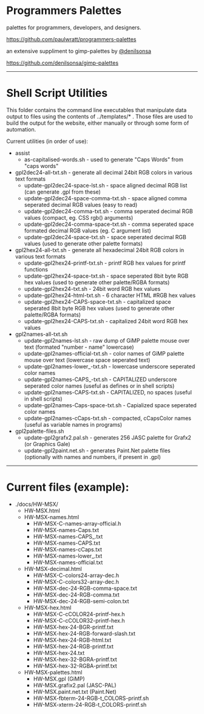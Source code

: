 # Programmers Palettes
palettes for programmers, developers, and designers.

<https://github.com/paulwratt/programmers-palettes>

an extensive suppliment to gimp-palettes by [@denilsonsa][denilsonsa]

<https://github.com/denilsonsa/gimp-palettes>

----

# Shell Script Utilities

This folder contains the command line executables that manipulate data output to files using the contents of ../templates/* . Those files are used to build the output for the website, either manually or through some form of automation.

Current utilities (in order of use):
* assist
    * as-capitalised-words.sh - used to generate "Caps Words" from "caps words"
* gpl2dec24-all-txt.sh - generate all decimal 24bit RGB colors in various text formats
    * update-gpl2dec24-space-lst.sh - space aligned decimal RGB list (can generate .gpl from these)
    * update-gpl2dec24-space-comma-txt.sh - space aligned comma seperated decimal RGB values (easy to read)
    * update-gpl2dec24-comma-txt.sh - comma seperated decimal RGB values (compact, eg. CSS rgb() arguments)
    * update-gpl2dec24-comma-space-txt.sh - comma seperated space formated decimal RGB values (eg. C argument list)
    * update-gpl2dec24-space-txt.sh - space seperated decimal RGB values (used to generate other palette formats)
* gpl2hex24-all-txt.sh - generate all hexadecimal 24bit RGB colors in various text formats
    * update-gpl2hex24-printf-txt.sh - printf RGB hex values for printf functions
    * update-gpl2hex24-space-txt.sh - space seperated 8bit byte RGB hex values (used to generate other palette/RGBA formats)
    * update-gpl2hex24-txt.sh - 24bit word RGB hex values
    * update-gpl2hex24-html-txt.sh - 6 character HTML #RGB hex values
    * update-gpl2hex24-CAPS-space-txt.sh - capitalized space seperated 8bit byte RGB hex values (used to generate other palette/RGBA formats)
    * update-gpl2hex24-CAPS-txt.sh - capitalized 24bit word RGB hex values
* gpl2names-all-txt.sh
    * update-gpl2names-lst.sh - raw dump of GiMP palette mouse over text (formated "number - name" lowercase)
    * update-gpl2names-official-txt.sh - color names of GiMP palette mouse over text (lowercase space seperated text)
    * update-gpl2names-lower_-txt.sh - lowercase underscore seperated color names
    * update-gpl2names-CAPS_-txt.sh - CAPITALIZED underscore seperated color names (useful as defines or in shell scripts)
    * update-gpl2names-CAPS-txt.sh - CAPITALIZED, no spaces (useful in shell scripts)
    * update-gpl2names-Caps-space-txt.sh - Capialized space seperated color names
    * update-gpl2names-cCaps-txt.sh - compacted, cCapsColor names (useful as variable names in programs)
* gpl2palette-files.sh
    * update-gpl2grafx2.pal.sh - generates 256 JASC palette for Grafx2 (or Graphics Gale)
    * update-gpl2paint.net.sh - generates Paint.Net palette files (optionally with names and numbers, if present in .gpl)

----

# Current files (example):

* ./docs/HW-MSX/
    * HW-MSX.html
    * HW-MSX-names.html
        * HW-MSX-C-names-array-official.h
        * HW-MSX-names-Caps.txt
        * HW-MSX-names-CAPS_.txt
        * HW-MSX-names-CAPS.txt
        * HW-MSX-names-cCaps.txt
        * HW-MSX-names-lower_.txt
        * HW-MSX-names-official.txt
    * HW-MSX-decimal.html
        * HW-MSX-C-colors24-array-dec.h
        * HW-MSX-C-colors32-array-dec.h
        * HW-MSX-dec-24-RGB-comma-space.txt
        * HW-MSX-dec-24-RGB-comma.txt
        * HW-MSX-dec-24-RGB-semi-colon.txt
    * HW-MSX-hex.html
        * HW-MSX-C-cCOLOR24-printf-hex.h
        * HW-MSX-C-cCOLOR32-printf-hex.h
        * HW-MSX-hex-24-BGR-printf.txt
        * HW-MSX-hex-24-RGB-forward-slash.txt
        * HW-MSX-hex-24-RGB-html.txt
        * HW-MSX-hex-24-RGB-printf.txt
        * HW-MSX-hex-24.txt
        * HW-MSX-hex-32-BGRA-printf.txt
        * HW-MSX-hex-32-RGBA-printf.txt
    * HW-MSX-palettes.html
        * HW-MSX.gpl (GiMP)
        * HW-MSX.grafix2.pal (JASC-PAL)
        * HW-MSX.paint.net.txt (Paint.Net)
        * HW-MSX-fbterm-24-RGB-t_COLORS-printf.sh
        * HW-MSX-xterm-24-RGB-t_COLORS-printf.sh

[denilsonsa]: https://github.com/denilsonsa
[gimp-preview]: http://denilsonsa.github.io/gimp-palettes/index.html
